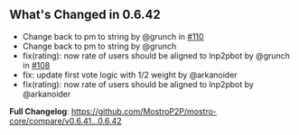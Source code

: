 ## What's Changed in 0.6.42
* Change back to pm to string by @grunch in [#110](https://github.com/MostroP2P/mostro-core/pull/110)
* Change back to pm to string by @grunch
* fix(rating): now rate of users should be aligned to lnp2pbot by @grunch in [#108](https://github.com/MostroP2P/mostro-core/pull/108)
* fix: update first vote logic with 1/2 weight by @arkanoider
* fix(rating): now rate of users should be aligned to lnp2pbot by @arkanoider

**Full Changelog**: https://github.com/MostroP2P/mostro-core/compare/v0.6.41...0.6.42

<!-- generated by git-cliff -->
